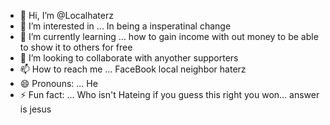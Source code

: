 - 👋 Hi, I’m @Localhaterz
- 👀 I’m interested in ... In being a insperatinal change
- 🌱 I’m currently learning ... how to gain income with out money to be able to show it to others for free 
- 💞️ I’m looking to collaborate with anyother supporters
- 📫 How to reach me ... FaceBook local neighbor haterz
- 😄 Pronouns: ... He
- ⚡ Fun fact: ... Who isn't Hateing if you guess this right you won... answer is jesus 

<!---
Localhaterz/Localhaterz is a ✨ special ✨ repository because its `README.md` (this file) appears on your GitHub profile.
You can click the Preview link to take a look at your changes.
--->
